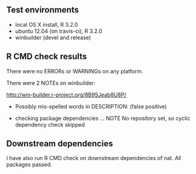 ## Test environments
* local OS X install, R 3.2.0
* ubuntu 12.04 (on travis-ci), R 3.2.0
* winbuilder (devel and release)

## R CMD check results
There were no ERRORs or WARNINGs on any platform.

There were 2 NOTEs on winbuilder:

http://win-builder.r-project.org/8B95Jeab8U8P/

* Possibly mis-spelled words in DESCRIPTION:
  (false positive)

* checking package dependencies ... NOTE
  No repository set, so cyclic dependency check skipped


## Downstream dependencies
I have also run R CMD check on downstream dependencies of nat. All packages 
passed.
